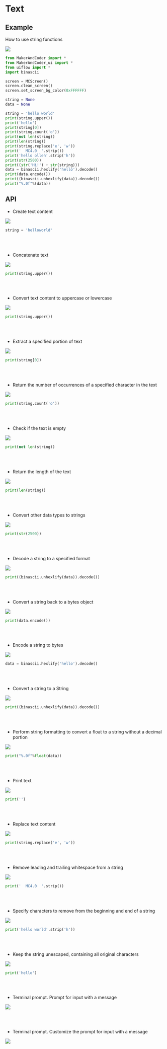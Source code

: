 # Text

## Example

How to use string functions

<img class="blockly_svg" src="https://makerandcoder.com/MCLab/blockly/generic/Text/uiflow_block_example.svg">

```python
from MakerAndCoder import *
from MakerAndCoder_ui import *
from uiflow import *
import binascii

screen = MCScreen()
screen.clean_screen()
screen.set_screen_bg_color(0xFFFFFF)

string = None
data = None

string = 'hello world'
print(string.upper())
print('hello')
print(string[0])
print(string.count('o'))
print(not len(string))
print(len(string))
print(string.replace('e', 'w'))
print('  MC4.0  '.strip())
print('hello olleh'.strip('h'))
print(str(2500))
print((str('Hi!') + str(string)))
data = binascii.hexlify('hello').decode()
print(data.encode())
print((binascii.unhexlify(data)).decode())
print("%.0f"%(data))
```

## API
- Create text content
<img class="blockly_svg" src="https://makerandcoder.com/MCLab/blockly/generic/Text/uiflow_block_text.svg">

```python
string = 'helloworld'
```

<br><br>
- Concatenate text
<img class="blockly_svg" src="https://makerandcoder.com/MCLab/blockly/generic/Text/uiflow_block_text_add.svg">

```python
print(string.upper())
```

<br><br>
- Convert text content to uppercase or lowercase
<img class="blockly_svg" src="https://makerandcoder.com/MCLab/blockly/generic/Text/uiflow_block_text_changeCase.svg">

```python
print(string.upper())
```

<br><br>
- Extract a specified portion of text
<img class="blockly_svg" src="https://makerandcoder.com/MCLab/blockly/generic/Text/uiflow_block_text_charAt.svg">

```python
print(string[0])
```

<br><br>
- Return the number of occurrences of a specified character in the text
<img class="blockly_svg" src="https://makerandcoder.com/MCLab/blockly/generic/Text/uiflow_block_text_count.svg">

```python
print(string.count('o'))
```

<br><br>
- Check if the text is empty
<img class="blockly_svg" src="https://makerandcoder.com/MCLab/blockly/generic/Text/uiflow_block_text_isEmpty.svg">

```python
print(not len(string))
```

<br><br>
- Return the length of the text
<img class="blockly_svg" src="https://makerandcoder.com/MCLab/blockly/generic/Text/uiflow_block_text_length.svg">

```python
print(len(string))
```

<br><br>
- Convert other data types to strings
<img class="blockly_svg" src="https://makerandcoder.com/MCLab/blockly/generic/Text/uiflow_block_convent_str.svg">

```python
print(str(2500))
```

<br><br>
- Decode a string to a specified format
<img class="blockly_svg" src="https://makerandcoder.com/MCLab/blockly/generic/Text/uiflow_block_decode_str.svg">

```python
print((binascii.unhexlify(data)).decode())
```

<br><br>
- Convert a string back to a bytes object
<img class="blockly_svg" src="https://makerandcoder.com/MCLab/blockly/generic/Text/uiflow_block_encode_str.svg">

```python
print(data.encode())
```

<br><br>
- Encode a string to bytes
<img class="blockly_svg" src="https://makerandcoder.com/MCLab/blockly/generic/Text/uiflow_block_m5_text_bytestr_to_hexstr.svg">

```python
data = binascii.hexlify('hello').decode()
```

<br><br>
- Convert a string to a String
<img class="blockly_svg" src="https://makerandcoder.com/MCLab/blockly/generic/Text/uiflow_block_m5_text_hexstr_to_bytestr.svg">

```python
print((binascii.unhexlify(data)).decode())
```
<br><br>
- Perform string formatting to convert a float to a string without a decimal portion
<img class="blockly_svg" src="https://makerandcoder.com/MCLab/blockly/generic/Text/uiflow_block_text_math_split.svg">

```python
print("%.0f"%float(data))
```

<br><br>
- Print text
<img class="blockly_svg" src="https://makerandcoder.com/MCLab/blockly/generic/Text/uiflow_block_text_print.svg">

```python
print('')
```

<br><br>
- Replace text content
<img class="blockly_svg" src="https://makerandcoder.com/MCLab/blockly/generic/Text/uiflow_block_text_replace.svg">

```python
print(string.replace('e', 'w'))
```

<br><br>
- Remove leading and trailing whitespace from a string
<img class="blockly_svg" src="https://makerandcoder.com/MCLab/blockly/generic/Text/uiflow_block_text_trim.svg">

```python
print('  MC4.0  '.strip())
```

<br><br>
- Specify characters to remove from the beginning and end of a string
<img class="blockly_svg" src="https://makerandcoder.com/MCLab/blockly/generic/Text/uiflow_block_text_trim_string.svg">

```python
print('hello world'.strip('h'))
```

<br><br>
- Keep the string unescaped, containing all original characters
<img class="blockly_svg" src="https://makerandcoder.com/MCLab/blockly/generic/Text/uiflow_block_text_unescaped.svg">

```python
print('hello')
```

<br><br>
- Terminal prompt. Prompt for input with a message
<img class="blockly_svg" src="https://makerandcoder.com/MCLab/blockly/generic/Text/uiflow_block_text_prompt.svg">

<br><br>
- Terminal prompt. Customize the prompt for input with a message
<img class="blockly_svg" src="https://makerandcoder.com/MCLab/blockly/generic/Text/uiflow_block_text_prompt_ext.svg">



